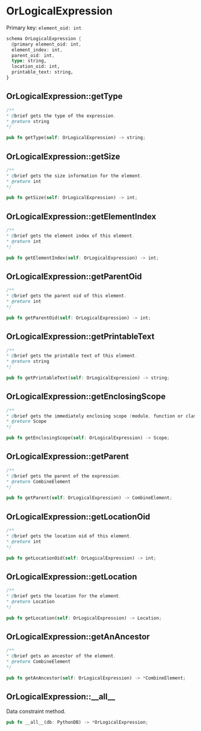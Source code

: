 # OrLogicalExpression

Primary key: `element_oid: int`

```rust
schema OrLogicalExpression {
  @primary element_oid: int,
  element_index: int,
  parent_oid: int,
  type: string,
  location_oid: int,
  printable_text: string,
}
```
## OrLogicalExpression::getType

```java
/**
* @brief gets the type of the expression.
* @return string
*/
```
```rust
pub fn getType(self: OrLogicalExpression) -> string;
```
## OrLogicalExpression::getSize

```java
/**
* @brief gets the size information for the element.
* @return int
*/
```
```rust
pub fn getSize(self: OrLogicalExpression) -> int;
```
## OrLogicalExpression::getElementIndex

```java
/**
* @brief gets the element index of this element.
* @return int
*/
```
```rust
pub fn getElementIndex(self: OrLogicalExpression) -> int;
```
## OrLogicalExpression::getParentOid

```java
/**
* @brief gets the parent oid of this element.
* @return int
*/
```
```rust
pub fn getParentOid(self: OrLogicalExpression) -> int;
```
## OrLogicalExpression::getPrintableText

```java
/**
* @brief gets the printable text of this element.
* @return string
*/
```
```rust
pub fn getPrintableText(self: OrLogicalExpression) -> string;
```
## OrLogicalExpression::getEnclosingScope

```java
/**
* @brief gets the immediately enclosing scope (module, function or class) whose body contains this statement.
* @return Scope 
*/
```
```rust
pub fn getEnclosingScope(self: OrLogicalExpression) -> Scope;
```
## OrLogicalExpression::getParent

```java
/**
* @brief gets the parent of the expression.
* @return CombineElement 
*/
```
```rust
pub fn getParent(self: OrLogicalExpression) -> CombineElement;
```
## OrLogicalExpression::getLocationOid

```java
/**
* @brief gets the location oid of this element.
* @return int
*/
```
```rust
pub fn getLocationOid(self: OrLogicalExpression) -> int;
```
## OrLogicalExpression::getLocation

```java
/**
* @brief gets the location for the element.
* @return Location
*/
```
```rust
pub fn getLocation(self: OrLogicalExpression) -> Location;
```
## OrLogicalExpression::getAnAncestor

```java
/**
* @brief gets an ancestor of the element.
* @return CombineElement 
*/
```
```rust
pub fn getAnAncestor(self: OrLogicalExpression) -> *CombineElement;
```
## OrLogicalExpression::\_\_all\_\_

Data constraint method.

```rust
pub fn __all__(db: PythonDB) -> *OrLogicalExpression;
```
